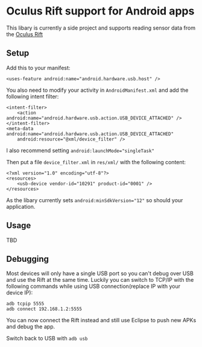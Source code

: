 Oculus Rift support for Android apps
====================================

This libary is currently a side project and supports reading sensor data from
the [Oculus Rift](http://www.oculusvr.com/)

Setup
-----

Add this to your manifest:

	<uses-feature android:name="android.hardware.usb.host" />

You also need to modify your activity in `AndroidManifest.xml` and add the following intent filter:

	<intent-filter>
		<action android:name="android.hardware.usb.action.USB_DEVICE_ATTACHED" />
    </intent-filter>
	<meta-data android:name="android.hardware.usb.action.USB_DEVICE_ATTACHED"
		android:resource="@xml/device_filter" />
		
I also recommend setting `android:launchMode="singleTask"`

Then put a file `device_filter.xml` in `res/xml/` with the following content:

	<?xml version="1.0" encoding="utf-8"?>
	<resources>
		<usb-device vendor-id="10291" product-id="0001" />
	</resources>

As the libary currently sets `android:minSdkVersion="12"` so should your application.

Usage
-----

TBD

Debugging
---------

Most devices will only have a single USB port so you can't debug over USB and use the Rift at the same time. Luckily you can switch to 
TCP/IP with the following commands while using USB connection(replace IP with your device IP):
	
	adb tcpip 5555
	adb connect 192.168.1.2:5555
	
You can now connect the Rift instead and still use Eclipse to push new APKs and debug the app.

Switch back to USB with `adb usb`